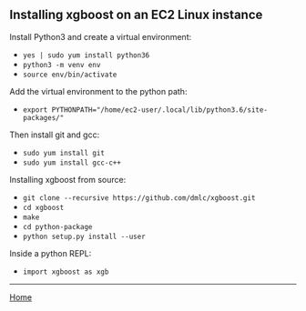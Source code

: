 ## Installing xgboost on an EC2 Linux instance

Install Python3 and create a virtual environment:  
 - `yes | sudo yum install python36`
 - `python3 -m venv env`
 - `source env/bin/activate`

Add the virtual environment to the python path:
 - `export PYTHONPATH="/home/ec2-user/.local/lib/python3.6/site-packages/"`

Then install git and gcc:  
 - `sudo yum install git`
 - `sudo yum install gcc-c++`

Installing xgboost from source:  
 - `git clone --recursive https://github.com/dmlc/xgboost.git`
 - `cd xgboost`
 - `make`
 - `cd python-package`
 - `python setup.py install --user`

 Inside a python REPL:  
 - `import xgboost as xgb`

---
[Home](../index.md)
